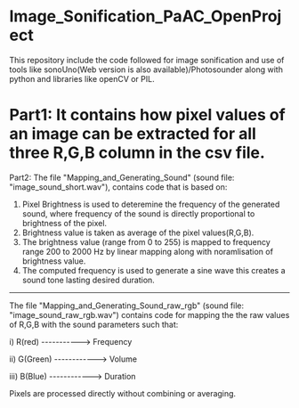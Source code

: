 # Image_Sonification_PaAC_OpenProject
This repository include the code followed for image sonification and use of tools like sonoUno(Web version is also available)/Photosounder along with python and libraries like openCV or PIL.

Part1: It contains how pixel values of an image can be extracted for all three R,G,B column in the csv file.
======================================================================================================================================================================================================================
Part2:
The file "Mapping_and_Generating_Sound" (sound file: "image_sound_short.wav"),  contains code that is based on:
1. Pixel Brightness is used to deteremine the frequency of the generated sound, where frequency of the sound is directly proportional to brightness of the pixel.
2. Brightness value is taken as average of the pixel values(R,G,B).
3. The brightness value (range from 0 to 255) is mapped to frequency range 200 to 2000 Hz by linear mapping along with noramlisation of brightness value.
4. The computed frequency is used to generate a sine wave this creates a sound tone lasting desired duration.
----------------------------------------------------------   
The file "Mapping_and_Generating_Sound_raw_rgb" (sound file: "image_sound_raw_rgb.wav") contains code for mapping the the raw values of R,G,B with the sound parameters such that:

i) R(red) -----------> Frequency

ii) G(Green) ------------> Volume

iii) B(Blue) ------------> Duration

Pixels are processed directly without combining or averaging.


